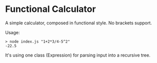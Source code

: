 # Functional Calculator

A simple calculator, composed in functional style. No brackets support.

Usage:
```
> node index.js "1+2*3/4-5^2"
-22.5
```

It's using one class (Expression) for parsing input into a recursive tree.
